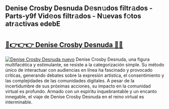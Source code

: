 ## Denise Crosby Desnuda D𝚎sn𝚞dos filtr𝚊dos - Parts-y9f Vid𝚎os filtr𝚊dos - N𝚞evas f𝚘tos atr𝚊ctivas edebE

# <h2><a href="http://mbcvnoe.tromn.icu/?c=Denise+Crosby+Desnuda">🔗👉👉👉 Denise Crosby Desnuda 🔗🔗</a></h2>

[![Denise Crosby Desnuda nuevo](https://i.imgur.com/pEAQMta.gif)](http://mbcvnoe.tromn.icu/?c=Denise+Crosby+Desnuda)
Denise Crosby Desnuda, una figura multifacética y estimulante, se resiste a la categorización simple. Su método único de interactuar con audiencias en línea ha fascinado y provocado críticas, generando debates sobre la expresión artística, el consentimiento y las complejidades de las comunidades digitales. A pesar de la incertidumbre de sus próximas acciones, su impacto en la comunidad virtual es profundo. Armado con un espíritu inquebrantable y un encanto innegable, el viaje de Denise Crosby Desnuda en el reino virtual es interminable.
